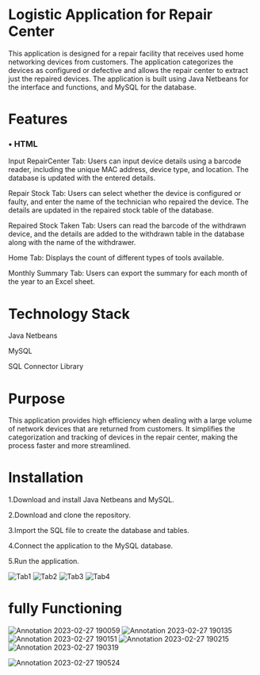 # Logistic Application for Repair Center
This application is designed for a repair facility that receives used home networking devices from customers. The application categorizes the devices as configured or defective and allows the repair center to extract just the repaired devices. The application is built using Java Netbeans for the interface and functions, and MySQL for the database.

# Features
<h3>&#x2022; HTML</h3>Input RepairCenter Tab: Users can input device details using a barcode reader, including the unique MAC address, device type, and location. The database is updated with the entered details.

Repair Stock Tab: Users can select whether the device is configured or faulty, and enter the name of the technician who repaired the device. The details are updated in the repaired stock table of the database.

Repaired Stock Taken Tab: Users can read the barcode of the withdrawn device, and the details are added to the withdrawn table in the database along with the name of the withdrawer.

Home Tab: Displays the count of different types of tools available.

Monthly Summary Tab: Users can export the summary for each month of the year to an Excel sheet.

# Technology Stack
Java Netbeans

MySQL

SQL Connector Library

# Purpose
This application provides high efficiency when dealing with a large volume of network devices that are returned from customers. It simplifies the categorization and tracking of devices in the repair center, making the process faster and more streamlined.

# Installation
1.Download and install Java Netbeans and MySQL.

2.Download and clone the repository.

3.Import the SQL file to create the database and tables.

4.Connect the application to the MySQL database.

5.Run the application.


![Tab1](https://user-images.githubusercontent.com/117608882/221513165-c85c9249-e6cb-41e4-8558-5c502c5e6ff0.png)
![Tab2](https://user-images.githubusercontent.com/117608882/221508783-b88e0f53-de22-442e-8787-3ce7954fac92.png)
![Tab3](https://user-images.githubusercontent.com/117608882/221508808-e99d4c62-e064-4e77-b78d-b9d45a088792.png)
![Tab4](https://user-images.githubusercontent.com/117608882/221508829-ca737771-dc3f-4727-9ea6-22c77a95d5db.png)

# fully Functioning 
![Annotation 2023-02-27 190059](https://user-images.githubusercontent.com/117608882/221620233-67d48b57-1450-4918-b45c-46167f981edc.png)
![Annotation 2023-02-27 190135](https://user-images.githubusercontent.com/117608882/221620259-b66c41bd-57bc-4ef3-889d-7d2c95387b57.png)
![Annotation 2023-02-27 190151](https://user-images.githubusercontent.com/117608882/221620327-a91bc65c-8dc0-4eb2-ab39-28f240127f9b.png)
![Annotation 2023-02-27 190215](https://user-images.githubusercontent.com/117608882/221620347-54a07f23-c0b6-4a18-8a99-9620c621a420.png)
![Annotation 2023-02-27 190319](https://user-images.githubusercontent.com/117608882/221620560-0d9f9c44-d274-451c-9686-d52ec26c854b.png)





![Annotation 2023-02-27 190524](https://user-images.githubusercontent.com/117608882/221620625-34bb4de5-b3ba-448a-8f91-5aba7568fc08.png)



